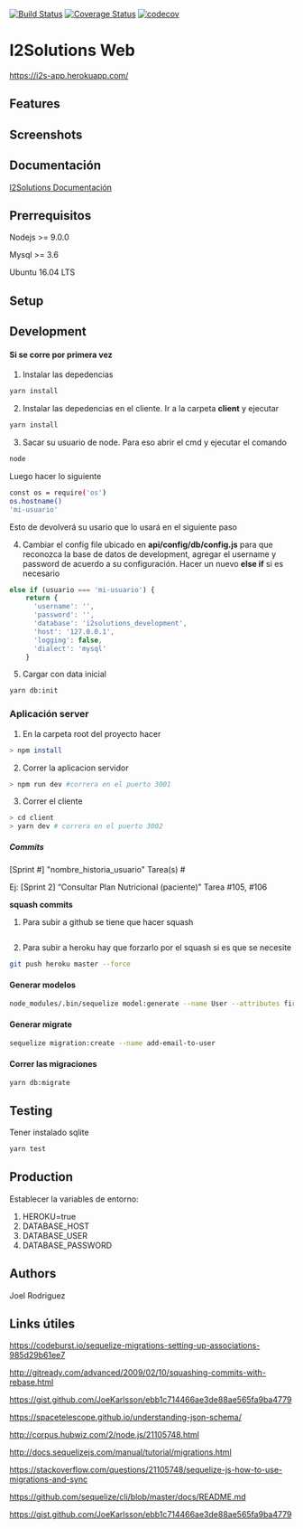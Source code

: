 <!-- https://blog.risingstack.com/
  node-js-project-structure-tutorial-node-js-at-scale/ -->

[![Build Status](https://travis-ci.org/joelerll/i2solutions-web.svg?branch=master)](https://travis-ci.org/joelerll/i2solutions-web)
[![Coverage Status](https://coveralls.io/repos/github/joelerll/i2solutions-web/badge.svg?branch=master)](https://coveralls.io/github/joelerll/i2solutions-web?branch=master)
[![codecov](https://codecov.io/gh/joelerll/i2solutions-web/branch/master/graph/badge.svg)](https://codecov.io/gh/joelerll/i2solutions-web)


# I2Solutions Web

https://i2s-app.herokuapp.com/

## Features

## Screenshots

## Documentación
[I2Solutions Documentación](https://i2solutions.gitbook.io/docs)

## Prerrequisitos

Nodejs >= 9.0.0

Mysql >= 3.6

Ubuntu 16.04 LTS

## Setup


## Development

#### Si se corre por primera vez

1. Instalar las depedencias

```sh
yarn install
```

2. Instalar las depedencias en el cliente. Ir a la carpeta __client__ y ejecutar

```sh
yarn install
```

3. Sacar su usuario de node. Para eso abrir el cmd y ejecutar el comando

```sh
node
```

Luego hacer lo siguiente

```sh
const os = require('os')
os.hostname()
'mi-usuario'
```

Esto de devolverá su usario que lo usará en el siguiente paso

4. Cambiar el config file ubicado en __api/config/db/config.js__ para que reconozca la base de datos de development, agregar el username y password de acuerdo a su configuración. Hacer un nuevo __else if__ si es necesario

```js
else if (usuario === 'mi-usuario') {
    return {
      'username': '',
      'password': '',
      'database': 'i2solutions_development',
      'host': '127.0.0.1',
      'logging': false,
      'dialect': 'mysql'
    }
```

5. Cargar con data inicial

```sh
yarn db:init
```

### Aplicación server

1. En la carpeta root del proyecto hacer

```sh
> npm install
```

2. Correr la aplicacion servidor

```sh
> npm run dev #correra en el puerto 3001
```

3. Correr el cliente

```sh
> cd client
> yarn dev # correra en el puerto 3002
```

##### Commits 

[Sprint #] "nombre_historia_usuario" Tarea(s) #

Ej: [Sprint 2] “Consultar Plan Nutricional (paciente)” Tarea #105, #106

__squash commits__

1. Para subir a github se tiene que hacer squash
```sh
```


2. Para subir a heroku hay que forzarlo por el squash si es que se necesite

```sh
git push heroku master --force
```

#### Generar modelos

```sh
node_modules/.bin/sequelize model:generate --name User --attributes firstName:string
```

#### Generar migrate

```sh
sequelize migration:create --name add-email-to-user
```

#### Correr las migraciones

```
yarn db:migrate
```

## Testing

Tener instalado sqlite

```sh
yarn test
```

## Production

Establecer la variables de entorno:

1. HEROKU=true
2. DATABASE_HOST
3. DATABASE_USER
4. DATABASE_PASSWORD

## Authors

Joel Rodriguez

## Links útiles

https://codeburst.io/sequelize-migrations-setting-up-associations-985d29b61ee7

http://gitready.com/advanced/2009/02/10/squashing-commits-with-rebase.html

https://gist.github.com/JoeKarlsson/ebb1c714466ae3de88ae565fa9ba4779

https://spacetelescope.github.io/understanding-json-schema/

http://corpus.hubwiz.com/2/node.js/21105748.html

http://docs.sequelizejs.com/manual/tutorial/migrations.html

https://stackoverflow.com/questions/21105748/sequelize-js-how-to-use-migrations-and-sync

https://github.com/sequelize/cli/blob/master/docs/README.md

https://gist.github.com/JoeKarlsson/ebb1c714466ae3de88ae565fa9ba4779